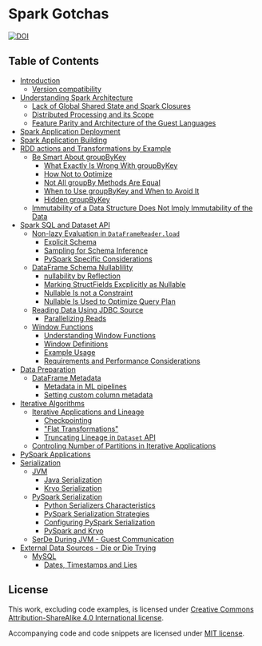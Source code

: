 # Spark Gotchas
[![DOI](https://zenodo.org/badge/19086/awesome-spark/spark-gotchas.svg)](https://zenodo.org/badge/latestdoi/19086/awesome-spark/spark-gotchas)
## Table of Contents
-   [Introduction](00_introduction.md#introduction)
    -   [Version compatibility](00_introduction.md#version-compatibility)
-   [Understanding Spark
    Architecture](01_understanding_spark_architecure.md#understanding-spark-architecture)
    -   [Lack of Global Shared State and Spark
        Closures](01_understanding_spark_architecure.md#lack-of-global-shared-state-and-spark-closures)
    -   [Distributed Processing and its
        Scope](01_understanding_spark_architecure.md#distributed-processing-and-its-scope)
    -   [Feature Parity and Architecture of the Guest
        Languages](01_understanding_spark_architecure.md#feature-parity-and-architecture-of-the-guest-languages)
-   [Spark Application Deployment](02_spark_application_deployment.md#spark-application-deployment)
-   [Spark Application Building](03_spark_application_building.md#spark-application-building)
-   [RDD actions and Transformations by
    Example](04_rdd_actions_and_transformations_by_example.md#rdd-actions-and-transformations-by-example)
    -   [Be Smart About groupByKey](04_rdd_actions_and_transformations_by_example.md#be-smart-about-groupbykey)
        -   [What Exactly Is Wrong With
            groupByKey](04_rdd_actions_and_transformations_by_example.md#what-exactly-is-wrong-with-groupbykey)
        -   [How Not to Optimize](04_rdd_actions_and_transformations_by_example.md#how-not-to-optimize)
        -   [Not All groupBy Methods Are
            Equal](04_rdd_actions_and_transformations_by_example.md#not-all-groupby-methods-are-equal)
        -   [When to Use groupByKey and When to Avoid
            It](04_rdd_actions_and_transformations_by_example.md#when-to-use-groupbykey-and-when-to-avoid-it)
        -   [Hidden groupByKey](04_rdd_actions_and_transformations_by_example.md#hidden-groupbykey)
    -   [Immutability of a Data Structure Does Not Imply Immutability of
        the
        Data](04_rdd_actions_and_transformations_by_example.md#immutability-of-a-data-structure-does-not-imply-immutability-of-the-data)
-   [Spark SQL and Dataset API](05_spark_sql_and_dataset_api.md#spark-sql-and-dataset-api)
    -   [Non-lazy Evaluation in
        `DataFrameReader.load`](05_spark_sql_and_dataset_api.md#non-lazy-evaluation-in-dataframereader.load)
        -   [Explicit Schema](05_spark_sql_and_dataset_api.md#explicit-schema)
        -   [Sampling for Schema
            Inference](05_spark_sql_and_dataset_api.md#sampling-for-schema-inference)
        -   [PySpark Specific
            Considerations](05_spark_sql_and_dataset_api.md#pyspark-specific-considerations)
    -   [DataFrame Schema Nullablility](05_spark_sql_and_dataset_api.md#dataframe-schema-nullablility)
        -   [nullability by Reflection](05_spark_sql_and_dataset_api.md#nullability-by-reflection)
        -   [Marking StructFields Excplicitly as
            Nullable](05_spark_sql_and_dataset_api.md#marking-structfields-excplicitly-as-nullable)
        -   [Nullable Is not a
            Constraint](05_spark_sql_and_dataset_api.md#nullable-is-not-a-constraint)
        -   [Nullable Is Used to Optimize Query
            Plan](05_spark_sql_and_dataset_api.md#nullable-is-used-to-optimize-query-plan)
    -   [Reading Data Using JDBC
        Source](05_spark_sql_and_dataset_api.md#reading-data-using-jdbc-source)
        -   [Parallelizing Reads](05_spark_sql_and_dataset_api.md#parallelizing-reads)
    -   [Window Functions](05_spark_sql_and_dataset_api.md#window-functions)
        -   [Understanding Window
            Functions](05_spark_sql_and_dataset_api.md#understanding-window-functions)
        -   [Window Definitions](05_spark_sql_and_dataset_api.md#window-definitions)
        -   [Example Usage](05_spark_sql_and_dataset_api.md#example-usage)
        -   [Requirements and Performance
            Considerations](05_spark_sql_and_dataset_api.md#requirements-and-performance-considerations)
-   [Data Preparation](06_data_preparation.md#data-preparation)
    -   [DataFrame Metadata](06_data_preparation.md#dataframe-metadata)
        -   [Metadata in ML pipelines](06_data_preparation.md#metadata-in-ml-pipelines)
        -   [Setting custom column
            metadata](06_data_preparation.md#setting-custom-column-metadata)
-   [Iterative Algorithms](07_iterative_algorithms.md#iterative-algorithms)
    -   [Iterative Applications and
        Lineage](07_iterative_algorithms.md#iterative-applications-and-lineage)
        -   [Checkpointing](07_iterative_algorithms.md#checkpointing)
        -   ["Flat Transformations"](07_iterative_algorithms.md#flat-transformations)
        -   [Truncating Lineage in `Dataset`
            API](07_iterative_algorithms.md#truncating-lineage-in-dataset-api)
    -   [Controling Number of Partitions in Iterative
        Applications](07_iterative_algorithms.md#controling-number-of-partitions-in-iterative-applications)
-   [PySpark Applications](08_pyspark_applications.md#pyspark-applications)
-   [Serialization](09_serialization.md#serialization)
    -   [JVM](09_serialization.md#jvm)
        -   [Java Serialization](09_serialization.md#java-serialization)
        -   [Kryo Serialization](09_serialization.md#kryo-serialization)
    -   [PySpark Serialization](09_serialization.md#pyspark-serialization)
        -   [Python Serializers
            Characteristics](09_serialization.md#python-serializers-characteristics)
        -   [PySpark Serialization
            Strategies](09_serialization.md#pyspark-serialization-strategies)
        -   [Configuring PySpark
            Serialization](09_serialization.md#configuring-pyspark-serialization)
        -   [PySpark and Kryo](09_serialization.md#pyspark-and-kryo)
    -   [SerDe During JVM - Guest
        Communication](09_serialization.md#serde-during-jvm---guest-communication)
-   [External Data Sources - Die or Die
    Trying](10_date_timestamps_and_lies.md#external-data-sources---die-or-die-trying)
    -   [MySQL](10_date_timestamps_and_lies.md#mysql)
        -   [Dates, Timestamps and Lies](10_date_timestamps_and_lies.md#dates-timestamps-and-lies)

## License

This work, excluding code examples, is licensed under [Creative Commons Attribution-ShareAlike 4.0 International license](LICENSE/CC-SA-BY-4.0.txt).

Accompanying code and code snippets are licensed under [MIT license](LICENSE/MIT.txt).
